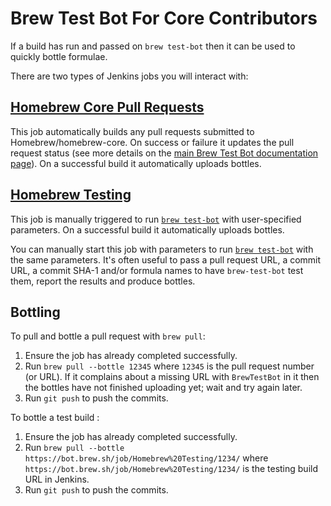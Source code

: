# Brew Test Bot For Core Contributors

If a build has run and passed on `brew test-bot` then it can be used to quickly bottle formulae.

There are two types of Jenkins jobs you will interact with:

## [Homebrew Core Pull Requests](https://bot.brew.sh/job/Homebrew%20Core/)
This job automatically builds any pull requests submitted to Homebrew/homebrew-core. On success or failure it updates the pull request status (see more details on the [main Brew Test Bot documentation page](Brew-Test-Bot.md)). On a successful build it automatically uploads bottles.

## [Homebrew Testing](https://bot.brew.sh/job/Homebrew%20Testing/)
This job is manually triggered to run [`brew test-bot`](https://github.com/Homebrew/homebrew-test-bot/blob/master/cmd/brew-test-bot.rb) with user-specified parameters. On a successful build it automatically uploads bottles.

You can manually start this job with parameters to run [`brew test-bot`](https://github.com/Homebrew/homebrew-test-bot/blob/master/cmd/brew-test-bot.rb) with the same parameters. It's often useful to pass a pull request URL, a commit URL, a commit SHA-1 and/or formula names to have `brew-test-bot` test them, report the results and produce bottles.

## Bottling
To pull and bottle a pull request with `brew pull`:

1. Ensure the job has already completed successfully.
2. Run `brew pull --bottle 12345` where `12345` is the pull request number (or URL). If it complains about a missing URL with `BrewTestBot` in it then the bottles have not finished uploading yet; wait and try again later.
3. Run `git push` to push the commits.

To bottle a test build :

1. Ensure the job has already completed successfully.
2. Run `brew pull --bottle https://bot.brew.sh/job/Homebrew%20Testing/1234/` where `https://bot.brew.sh/job/Homebrew%20Testing/1234/` is the testing build URL in Jenkins.
3. Run `git push` to push the commits.
